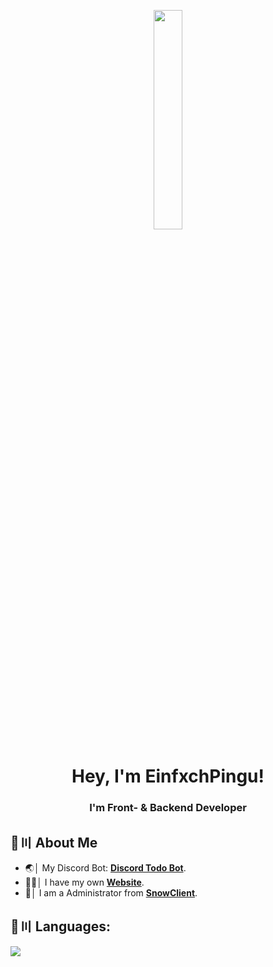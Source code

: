 <p align="center">
<a href="#"><img width="30%" height="auto" src="https://cdn.discordapp.com/attachments/985551183479463998/1001856009670758470/coding2.gif" height="175px"/></a>
</p>

<h1 align="center">Hey, I'm EinfxchPingu!</h1>
<h3 align="center">I'm Front- & Backend Developer</h3>


## 🔎〣 About Me

- 🌏│ My Discord Bot: **[Discord Todo Bot](https://github.com/EinfxchPingu/Discord-Todo-Bot-v14)**.
- 🧑‍💻│ I have my own **[Website](https://einfxchpingu.net)**.
- 🎥│ I am a Administrator from **[SnowClient](http://snowclient.de)**.


## 🚀〣 Languages:

![](https://skillicons.dev/icons?i=java,github,mysql,git,html,css,php,javascript,linux,)

<br/>
</p>
